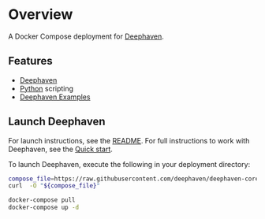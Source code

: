 # Overview

A Docker Compose deployment for [Deephaven](https://deephaven.io).

## Features

- [Deephaven](https://deephaven.io)
- [Python](https://python.org/) scripting
- [Deephaven Examples](https://github.com/deephaven/examples)

## Launch Deephaven

For launch instructions, see the [README](https://github.com/deephaven/deephaven-core#launch-python-with-example-data).  For full instructions to work with Deephaven, see the [Quick start](https://deephaven.io/core/docs/tutorials/quickstart).

To launch Deephaven, execute the following in your deployment directory:

```bash
compose_file=https://raw.githubusercontent.com/deephaven/deephaven-core/main/containers/python-examples/docker-compose.yml
curl  -O "${compose_file}"

docker-compose pull
docker-compose up -d
```
